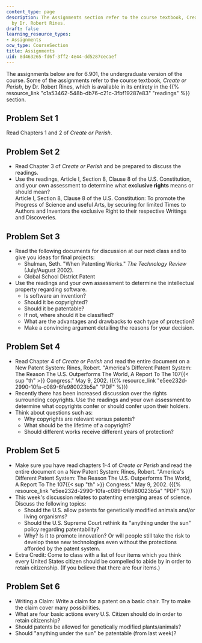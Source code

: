 ```yaml
---
content_type: page
description: The Assignments section refer to the course textbook, Create or Perish,
  by Dr. Robert Rines.
draft: false
learning_resource_types:
- Assignments
ocw_type: CourseSection
title: Assignments
uid: 8d463265-fd6f-3ff2-4e44-dd5287cecaef
---
```

The assignments below are for 6.901, the undergraduate version of the course. Some of the assignments refer to the course textbook, *Create or Perish*, by Dr. Robert Rines, which is available in its entirety in the {{% resource_link "c1a53462-548b-db76-c21c-3fbf19287e83" "readings" %}} section.

## Problem Set 1

Read Chapters 1 and 2 of *Create or Perish*.

## Problem Set 2

- Read Chapter 3 of *Create or Perish* and be prepared to discuss the readings.
- Use the readings, Article I, Section 8, Clause 8 of the U.S. Constitution, and your own assessment to determine what **exclusive rights** means or should mean?   
    Article I, Section 8, Clause 8 of the U.S. Constitution: To promote the Progress of Science and useful Arts, by securing for limited Times to Authors and Inventors the exclusive Right to their respective Writings and Discoveries.

## Problem Set 3

- Read the following documents for discussion at our next class and to give you ideas for final projects:
    - Shulman, Seth. "When Patenting Works." *The Technology Review* (July/August 2002).
    - Global School District Patent
- Use the readings and your own assessment to determine the intellectual property regarding software.
    - Is software an invention?
    - Should it be copyrighted?
    - Should it be patentable?
    - If not, where should it be classified?
    - What are the advantages and drawbacks to each type of protection?
    - Make a convincing argument detailing the reasons for your decision.

## Problem Set 4

- Read Chapter 4 of *Create or Perish* and read the entire document on a New Patent System: Rines, Robert. "America's Different Patent System: The Reason The U.S. Outperforms The World, A Report To The 107{{< sup "th" >}} Congress." May 9, 2002. ({{% resource_link "e5ee232d-2990-10fa-c089-6fe980023b5a" "PDF" %}})
- Recently there has been increased discussion over the rights surrounding copyrights. Use the readings and your own assessment to determine what copyrights confer or should confer upon their holders.
- Think about questions such as:
    - Why copyrights are relevant versus patents?
    - What should be the lifetime of a copyright?
    - Should different works receive different years of protection?

## Problem Set 5

- Make sure you have read chapters 1-4 of *Create or Perish* and read the entire document on a New Patent System: Rines, Robert. "America's Different Patent System: The Reason The U.S. Outperforms The World, A Report To The 107{{< sup "th" >}} Congress." May 9, 2002. ({{% resource_link "e5ee232d-2990-10fa-c089-6fe980023b5a" "PDF" %}})
- This week's discussion relates to patenting emerging areas of science. Discuss the following topics:
    - Should the U.S. allow patents for genetically modified animals and/or living organisms?
    - Should the U.S. Supreme Court rethink its "anything under the sun" policy regarding patentability?
    - Why? Is it to promote innovation? Or will people still take the risk to develop these new technologies even without the protections afforded by the patent system.
- Extra Credit: Come to class with a list of four items which you think every United States citizen should be compelled to abide by in order to retain citizenship. (If you believe that there are four items.)

## Problem Set 6

- Writing a Claim: Write a claim for a patent on a basic chair. Try to make the claim cover many possibilities.
- What are four basic actions every U.S. Citizen should do in order to retain citizenship?
- Should patents be allowed for genetically modified plants/animals?
- Should "anything under the sun" be patentable (from last week)?